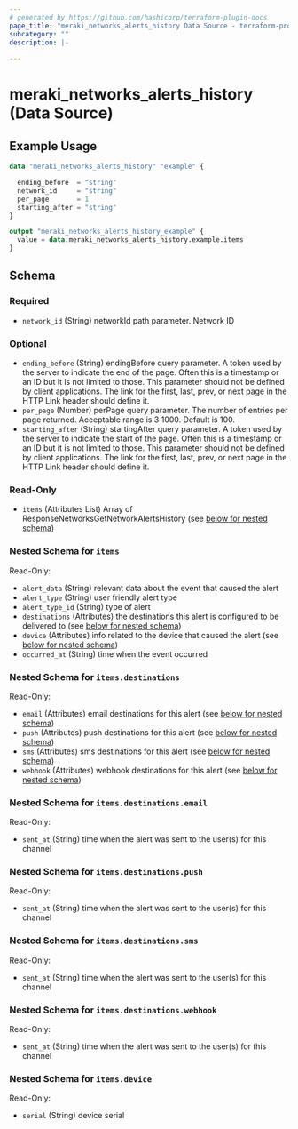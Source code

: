 ```yaml
---
# generated by https://github.com/hashicorp/terraform-plugin-docs
page_title: "meraki_networks_alerts_history Data Source - terraform-provider-meraki"
subcategory: ""
description: |-
  
---
```


# meraki_networks_alerts_history (Data Source)



## Example Usage

```terraform
data "meraki_networks_alerts_history" "example" {

  ending_before  = "string"
  network_id     = "string"
  per_page       = 1
  starting_after = "string"
}

output "meraki_networks_alerts_history_example" {
  value = data.meraki_networks_alerts_history.example.items
}
```

<!-- schema generated by tfplugindocs -->
## Schema

### Required

- `network_id` (String) networkId path parameter. Network ID

### Optional

- `ending_before` (String) endingBefore query parameter. A token used by the server to indicate the end of the page. Often this is a timestamp or an ID but it is not limited to those. This parameter should not be defined by client applications. The link for the first, last, prev, or next page in the HTTP Link header should define it.
- `per_page` (Number) perPage query parameter. The number of entries per page returned. Acceptable range is 3 1000. Default is 100.
- `starting_after` (String) startingAfter query parameter. A token used by the server to indicate the start of the page. Often this is a timestamp or an ID but it is not limited to those. This parameter should not be defined by client applications. The link for the first, last, prev, or next page in the HTTP Link header should define it.

### Read-Only

- `items` (Attributes List) Array of ResponseNetworksGetNetworkAlertsHistory (see [below for nested schema](#nestedatt--items))

<a id="nestedatt--items"></a>
### Nested Schema for `items`

Read-Only:

- `alert_data` (String) relevant data about the event that caused the alert
- `alert_type` (String) user friendly alert type
- `alert_type_id` (String) type of alert
- `destinations` (Attributes) the destinations this alert is configured to be delivered to (see [below for nested schema](#nestedatt--items--destinations))
- `device` (Attributes) info related to the device that caused the alert (see [below for nested schema](#nestedatt--items--device))
- `occurred_at` (String) time when the event occurred

<a id="nestedatt--items--destinations"></a>
### Nested Schema for `items.destinations`

Read-Only:

- `email` (Attributes) email destinations for this alert (see [below for nested schema](#nestedatt--items--destinations--email))
- `push` (Attributes) push destinations for this alert (see [below for nested schema](#nestedatt--items--destinations--push))
- `sms` (Attributes) sms destinations for this alert (see [below for nested schema](#nestedatt--items--destinations--sms))
- `webhook` (Attributes) webhook destinations for this alert (see [below for nested schema](#nestedatt--items--destinations--webhook))

<a id="nestedatt--items--destinations--email"></a>
### Nested Schema for `items.destinations.email`

Read-Only:

- `sent_at` (String) time when the alert was sent to the user(s) for this channel


<a id="nestedatt--items--destinations--push"></a>
### Nested Schema for `items.destinations.push`

Read-Only:

- `sent_at` (String) time when the alert was sent to the user(s) for this channel


<a id="nestedatt--items--destinations--sms"></a>
### Nested Schema for `items.destinations.sms`

Read-Only:

- `sent_at` (String) time when the alert was sent to the user(s) for this channel


<a id="nestedatt--items--destinations--webhook"></a>
### Nested Schema for `items.destinations.webhook`

Read-Only:

- `sent_at` (String) time when the alert was sent to the user(s) for this channel



<a id="nestedatt--items--device"></a>
### Nested Schema for `items.device`

Read-Only:

- `serial` (String) device serial
